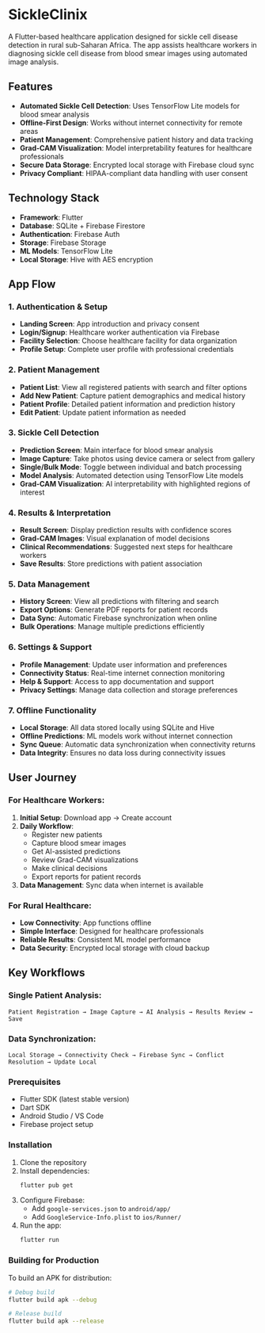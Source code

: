 # SickleClinix

A Flutter-based healthcare application designed for sickle cell disease detection in rural sub-Saharan Africa. The app assists healthcare workers in diagnosing sickle cell disease from blood smear images using automated image analysis.

## Features

- **Automated Sickle Cell Detection**: Uses TensorFlow Lite models for blood smear analysis
- **Offline-First Design**: Works without internet connectivity for remote areas
- **Patient Management**: Comprehensive patient history and data tracking
- **Grad-CAM Visualization**: Model interpretability features for healthcare professionals
- **Secure Data Storage**: Encrypted local storage with Firebase cloud sync
- **Privacy Compliant**: HIPAA-compliant data handling with user consent

## Technology Stack

- **Framework**: Flutter
- **Database**: SQLite + Firebase Firestore
- **Authentication**: Firebase Auth
- **Storage**: Firebase Storage
- **ML Models**: TensorFlow Lite
- **Local Storage**: Hive with AES encryption

## App Flow

### 1. Authentication & Setup

- **Landing Screen**: App introduction and privacy consent
- **Login/Signup**: Healthcare worker authentication via Firebase
- **Facility Selection**: Choose healthcare facility for data organization
- **Profile Setup**: Complete user profile with professional credentials

### 2. Patient Management

- **Patient List**: View all registered patients with search and filter options
- **Add New Patient**: Capture patient demographics and medical history
- **Patient Profile**: Detailed patient information and prediction history
- **Edit Patient**: Update patient information as needed

### 3. Sickle Cell Detection

- **Prediction Screen**: Main interface for blood smear analysis
- **Image Capture**: Take photos using device camera or select from gallery
- **Single/Bulk Mode**: Toggle between individual and batch processing
- **Model Analysis**: Automated detection using TensorFlow Lite models
- **Grad-CAM Visualization**: AI interpretability with highlighted regions of interest

### 4. Results & Interpretation

- **Result Screen**: Display prediction results with confidence scores
- **Grad-CAM Images**: Visual explanation of model decisions
- **Clinical Recommendations**: Suggested next steps for healthcare workers
- **Save Results**: Store predictions with patient association

### 5. Data Management

- **History Screen**: View all predictions with filtering and search
- **Export Options**: Generate PDF reports for patient records
- **Data Sync**: Automatic Firebase synchronization when online
- **Bulk Operations**: Manage multiple predictions efficiently

### 6. Settings & Support

- **Profile Management**: Update user information and preferences
- **Connectivity Status**: Real-time internet connection monitoring
- **Help & Support**: Access to app documentation and support
- **Privacy Settings**: Manage data collection and storage preferences

### 7. Offline Functionality

- **Local Storage**: All data stored locally using SQLite and Hive
- **Offline Predictions**: ML models work without internet connection
- **Sync Queue**: Automatic data synchronization when connectivity returns
- **Data Integrity**: Ensures no data loss during connectivity issues

## User Journey

### For Healthcare Workers:

1. **Initial Setup**: Download app → Create account
2. **Daily Workflow**:
   - Register new patients
   - Capture blood smear images
   - Get AI-assisted predictions
   - Review Grad-CAM visualizations
   - Make clinical decisions
   - Export reports for patient records
3. **Data Management**: Sync data when internet is available

### For Rural Healthcare:

- **Low Connectivity**: App functions offline
- **Simple Interface**: Designed for healthcare professionals
- **Reliable Results**: Consistent ML model performance
- **Data Security**: Encrypted local storage with cloud backup

## Key Workflows

### Single Patient Analysis:

```
Patient Registration → Image Capture → AI Analysis → Results Review → Save
```

### Data Synchronization:

```
Local Storage → Connectivity Check → Firebase Sync → Conflict Resolution → Update Local
```

### Prerequisites

- Flutter SDK (latest stable version)
- Dart SDK
- Android Studio / VS Code
- Firebase project setup

### Installation

1. Clone the repository
2. Install dependencies:
   ```bash
   flutter pub get
   ```
3. Configure Firebase:
   - Add `google-services.json` to `android/app/`
   - Add `GoogleService-Info.plist` to `ios/Runner/`
4. Run the app:
   ```bash
   flutter run
   ```

### Building for Production

To build an APK for distribution:

```bash
# Debug build
flutter build apk --debug

# Release build
flutter build apk --release
```
